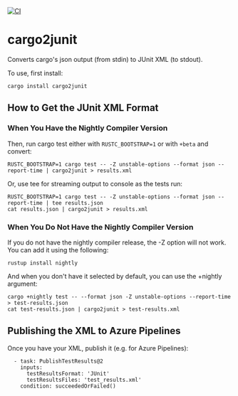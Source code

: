 [![CI](https://github.com/johnterickson/cargo2junit/actions/workflows/rust.yml/badge.svg)](https://github.com/johnterickson/cargo2junit/actions/workflows/rust.yml)

# cargo2junit
Converts cargo's json output (from stdin) to JUnit XML (to stdout).

To use, first install:
```
cargo install cargo2junit
```

## How to Get the JUnit XML Format
### When You Have the Nightly Compiler Version

Then, run cargo test either with `RUSTC_BOOTSTRAP=1` or with `+beta` and convert:
```
RUSTC_BOOTSTRAP=1 cargo test -- -Z unstable-options --format json --report-time | cargo2junit > results.xml
```

Or, use tee for streaming output to console as the tests run:
```
RUSTC_BOOTSTRAP=1 cargo test -- -Z unstable-options --format json --report-time | tee results.json
cat results.json | cargo2junit > results.xml
```

### When You Do Not Have the Nightly Compiler Version
If you do not have the nightly compiler release, the -Z option will not work. You can add it using the following:
```
rustup install nightly
```

And when you don't have it selected by default, you can use the +nightly argument:
```
cargo +nightly test -- --format json -Z unstable-options --report-time > test-results.json
cat test-results.json | cargo2junit > test-results.xml
```

## Publishing the XML to Azure Pipelines
Once you have your XML, publish it (e.g. for Azure Pipelines):
```
  - task: PublishTestResults@2
    inputs: 
      testResultsFormat: 'JUnit'
      testResultsFiles: 'test_results.xml'
    condition: succeededOrFailed()
```
